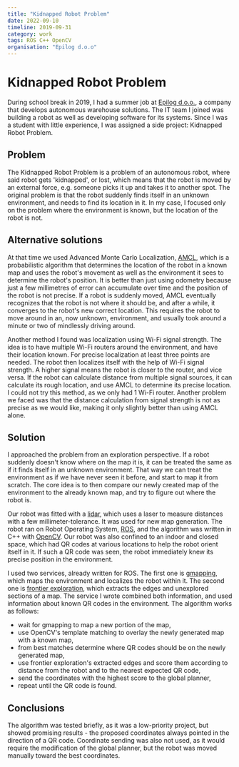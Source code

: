 ```yaml
---
title: "Kidnapped Robot Problem"
date: 2022-09-10
timeline: 2019-09-31
category: work
tags: ROS C++ OpenCV
organisation: "Epilog d.o.o"
---
```


# Kidnapped Robot Problem

During school break in 2019, I had a summer job at [Epilog d.o.o.](https://www.epilog.net/en), a company that develops autonomous warehouse solutions. The IT team I joined was building a robot as well as developing software for its systems. Since I was a student with little experience, I was assigned a side project: Kidnapped Robot Problem.

## Problem

The Kidnapped Robot Problem is a problem of an autonomous robot, where said robot gets 'kidnapped', or lost, which means that the robot is moved by an external force, e.g. someone picks it up and takes it to another spot. The original problem is that the robot suddenly finds itself in an unknown environment, and needs to find its location in it. In my case, I focused only on the problem where the environment is known, but the location of the robot is not.

## Alternative solutions

At that time we used Advanced Monte Carlo Localization, [AMCL](http://wiki.ros.org/amcl), which is a probabilistic algorithm that determines the location of the robot in a known map and uses the robot's movement as well as the environment it sees to determine the robot's position. It is better than just using odometry because just a few millimetres of error can accumulate over time and the position of the robot is not precise. If a robot is suddenly moved, AMCL eventually recognizes that the robot is not where it should be, and after a while, it converges to the robot's new correct location. This requires the robot to move around in an, now unknown, environment, and usually took around a minute or two of mindlessly driving around.

Another method I found was localization using Wi-Fi signal strength. The idea is to have multiple Wi-Fi routers around the environment, and have their location known. For precise localization at least three points are needed. The robot then localizes itself with the help of Wi-Fi signal strength. A higher signal means the robot is closer to the router, and vice versa. If the robot can calculate distance from multiple signal sources, it can calculate its rough location, and use AMCL to determine its precise location. I could not try this method, as we only had 1 Wi-Fi router. Another problem we faced was that the distance calculation from signal strength is not as precise as we would like, making it only slightly better than using AMCL alone.

## Solution

I approached the problem from an exploration perspective. If a robot suddenly doesn't know where on the map it is, it can be treated the same as if it finds itself in an unknown environment. That way we can treat the environment as if we have never seen it before, and start to map it from scratch. The core idea is to then compare our newly created map of the environment to the already known map, and try to figure out where the robot is.

Our robot was fitted with a [lidar](https://en.wikipedia.org/wiki/Lidar), which uses a laser to measure distances with a few millimeter-tolerance. It was used for new map generation. The robot ran on Robot Operating System, [ROS](https://www.ros.org/), and the algorithm was written in C++ with [OpenCV](https://opencv.org/). Our robot was also confined to an indoor and closed space, which had QR codes at various locations to help the robot orient itself in it. If such a QR code was seen, the robot immediately knew its precise position in the environment.

I used two services, already written for ROS. The first one is [gmapping](https://wiki.ros.org/gmapping), which maps the environment and localizes the robot within it. The second one is [frontier exploration](http://wiki.ros.org/frontier_exploration), which extracts the edges and unexplored sections of a map. The service I wrote combined both information, and used information about known QR codes in the environment. The algorithm works as follows:

- wait for gmapping to map a new portion of the map,
- use OpenCV's template matching to overlay the newly generated map with a known map,
- from best matches determine where QR codes should be on the newly generated map,
- use frontier exploration's extracted edges and score them according to distance from the robot and to the nearest expected QR code,
- send the coordinates with the highest score to the global planner,
- repeat until the QR code is found.

## Conclusions

The algorithm was tested briefly, as it was a low-priority project, but showed promising results -  the proposed coordinates always pointed in the direction of a QR code. Coordinate sending was also not used, as it would require the modification of the global planner, but the robot was moved manually toward the best coordinates.

<!--A few modifications to the algorithm were required. I was not an experienced programmer back then, and some refactoring would be needed to make my code more efficient.-->

<!--## Today-->